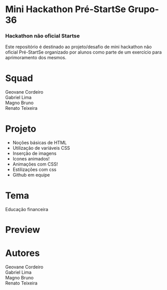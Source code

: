 # Mini Hackathon Pré-StartSe Grupo-36

### Hackathon não oficial Startse
Este repositório é destinado ao projeto/desafio de mini hackathon não oficial Pré-StartSe organizado por alunos como parte de um exercício para aprimoramento dos mesmos.

# Squad
Geovane Cordeiro <br>
Gabriel Lima <br>
Magno Bruno <br>
Renato Teixeira <br>

# Projeto
- Noções básicas de HTML<br>
- Utilização de variáveis CSS<br>
- Inserção de imagens<br>
- Icones animados!<br>
- Animações com CSS!<br>
- Estilizações com css<br>
- Github em equipe<br>

# Tema
Educação financeira

# Preview

# Autores
Geovane Cordeiro <br>
Gabriel Lima <br>
Magno Bruno <br>
Renato Teixeira <br>
